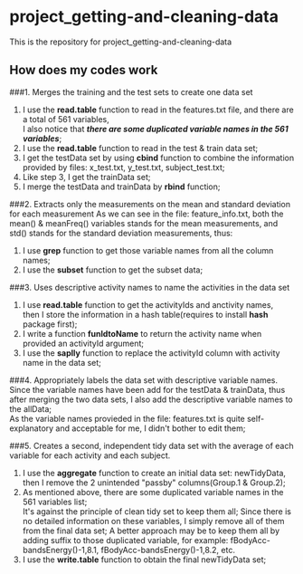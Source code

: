 project_getting-and-cleaning-data
=================================

This is the repository for project_getting-and-cleaning-data

How does my codes work
------------------------

###1. Merges the training and the test sets to create one data set

 1. I use the **read.table** function to read in the features.txt file, and there are a total of 561 variables,  
    I also notice that ***there are some duplicated variable names in the 561 variables***;
 2. I use the **read.table** function to read in the test & train data set;
 3. I get the testData set by using **cbind** function to combine the information provided by files: x_test.txt, y_test.txt,       subject_test.txt;
 4. Like step 3, I get the trainData set;
 5. I merge the testData and trainData by **rbind** function; 
 
###2. Extracts only the measurements on the mean and standard deviation for each measurement
  As we can see in the file: feature_info.txt, both the mean() & meanFreq() variables stands for the mean measurements,      and std() stands for the standard deviation measurements, thus:
 1. I use **grep** function to get those variable names from all the column names;
 2. I use the **subset** function to get the subset data;

###3. Uses descriptive activity names to name the activities in the data set
 1. I use **read.table** function to get the activityIds and anctivity names,   
    then I store the information in a hash table(requires to install **hash** package first);
 2. I write a function **funIdtoName** to return the activity name when provided an activityId argument;
 3. I use the **saplly** function to replace the activityId column with activity name in the data set;
 
###4. Appropriately labels the data set with descriptive variable names.
 Since the variable names have been add for the testData &   trainData, thus after merging the two data sets, 
 I also add the descriptive variable names to the allData;  
 As the variable names provieded in the file: features.txt is quite self-explanatory and acceptable for me, I didn't bother to edit them;
 
###5. Creates a second, independent tidy data set with the average of each variable for each activity and each subject. 
 1. I use the **aggregate** function to create an initial data set: newTidyData, then I remove the 2 unintended "passby" columns(Group.1 & Group.2);
 2. As mentioned above, there are some duplicated variable names in the 561 variables list;  
   It's against the principle of clean tidy set to keep them all; Since there is no detailed information on these variables, I simply remove all of them from the final data set; A better approach may be to keep them all by adding suffix to those duplicated variable, for example: fBodyAcc-bandsEnergy()-1,8.1, fBodyAcc-bandsEnergy()-1,8.2, etc.
 3. I use the **write.table** function to obtain the final newTidyData set;
